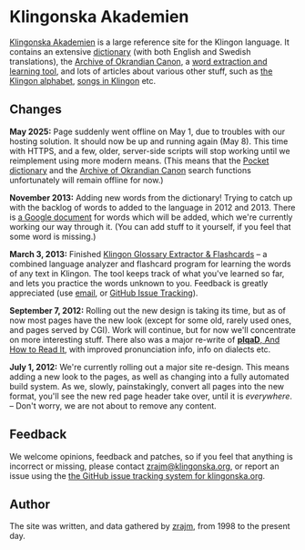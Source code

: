 Klingonska Akademien
====================
[Klingonska Akademien][main] is a large reference site for the Klingon
language. It contains an extensive [dictionary][dict] (with both English and
Swedish translations), the [Archive of Okrandian Canon][canon], a [word
extraction and learning tool][glossary], and lots of articles about various
other stuff, such as [the Klingon alphabet][piqad], [songs in Klingon][songs]
etc.


Changes
-------
**May 2025:** Page suddenly went offline on May 1, due to troubles with our
hosting solution. It should now be up and running again (May 8). This time with
HTTPS, and a few, older, server-side scripts will stop working until we
reimplement using more modern means. (This means that the [Pocket
dictionary][dict] and the [Archive of Okrandian Canon][canon] search functions
unfortunately will remain offline for now.)

**November 2013:** Adding new words from the dictionary! Trying to catch up
with the backlog of words to added to the language in 2012 and 2013. There is
[a Google document][gdoc] for words which will be added, which we're currently
working our way through it. (You can add stuff to it yourself, if you feel that
some word is missing.)

**March 3, 2013:** Finished [Klingon Glossary Extractor & Flashcards][glossary]
– a combined language analyzer and flashcard program for learning the words of
any text in Klingon. The tool keeps track of what you've learned so far, and
lets you practice the words unknown to you. Feedback is greatly appreciated
(use [email][webmaster], or [GitHub Issue Tracking][issue]).

**September 7, 2012:** Rolling out the new design is taking its time, but as of
now most pages have the new look (except for some old, rarely used ones, and
pages served by CGI). Work will continue, but for now we'll concentrate on more
interesting stuff. There also was a major re-write of [**pIqaD**, And How to
Read It][piqad], with improved pronunciation info, info on dialects etc.

**July 1, 2012:** We're currently rolling out a major site re-design. This
means adding a new look to the pages, as well as changing into a fully
automated build system. As we, slowly, painstakingly, convert all pages into
the new format, you'll see the new red page header take over, until it is
*everywhere*. – Don't worry, we are not about to remove any content.

[main]: https://klingonska.org/ "Klingonska Akademien"
[dict]: https://klingonska.org/dict/ "Klingon Pocket Dictionary"
[canon]: https://klingonska.org/canon/ "Archive of Okrandian Canon"
[piqad]: https://klingonska.org/piqad/ "**pIqaD**, And How to Read It"
[songs]: https://klingonska.org/songs/ "Songs in Klingon"
[glossary]: https://klingonska.org/glossary/ "Klingon Glossary Extractor"
[webmaster]: mailto:webmaster@klingonska.org "Klingonska webmaster email"
[zrajm]: mailto:zrajm@klingonska.org
[gdoc]: https://docs.google.com/spreadsheet/ccc?key=0AocJRGAGPKq7dFJwdFFNTkwzSUpKNEkxZ3BDTDdvNHc "Google Doc: Words to add"


Feedback
--------
We welcome opinions, feedback and patches, so if you feel that anything is
incorrect or missing, please contact zrajm@klingonska.org, or report an issue
using the [the GitHub issue tracking system for klingonska.org][issue].

[issue]: https://github.com/zrajm/klingonska.org/issues
"GitHub Issue Tracking System for klingonska.org"


Author
------
The site was written, and data gathered by [zrajm], from 1998 to the present
day.

<!--[eof]-->
